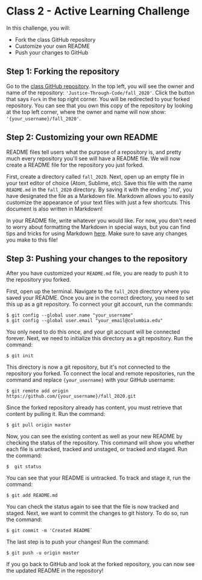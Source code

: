 # Class 2 - Active Learning Challenge

In this challenge, you will: 

* Fork the class GitHub repository
* Customize your own README
* Push your changes to GitHub

## Step 1: Forking the repository

Go to the [class GitHub repository](https://github.com/Justice-Through-Code/fall_2020). In the top left, you will see the owner and name of the repository: `'Justice-Through-Code/fall_2020'`. Click the button that says `Fork` in the top right corner. You will be redirected to your forked repository. You can see that you own this copy of the repository by looking at the top left corner, where the owner and name will now show: `'{your_username}/fall_2020'`.  

## Step 2: Customizing your own README

README files tell users what the purpose of a repository is, and pretty much every repository you'll see will have a README file. We will now create a README file for the repository you just forked.  

First, create a directory called `fall_2020`. Next, open up an empty file in your text editor of choice (Atom, Sublime, etc). Save this file with the name `README.md` in the `fall_2020` directory. By saving it with the ending '.md', you have designated the file as a Markdown file. Markdown allows you to easily customize the appearance of your text files with just a few shortcuts. This document is also written in Markdown!

In your README file, write whatever you would like. For now, you don't need to worry about formatting the Markdown in special ways, but you can find tips and tricks for using Markdown [here](https://www.markdownguide.org/cheat-sheet/). Make sure to save any changes you make to this file!

## Step 3: Pushing your changes to the repository

After you have customized your `README.md` file, you are ready to push it to the repository you forked. 

First, open up the terminal. Navigate to the `fall_2020` directory where you saved your README. Once you are in the correct directory, you need to set this up as a git repository. 
To connect your git account, run the commands:
```
$ git config --global user.name "your_username"
$ git config --global user.email "your_email@columbia.edu"
```
You only need to do this once, and your git account will be connected forever. Next, we need to initialize this directory as a git repository. Run the command:
```
$ git init
```
This directory is now a git repository, but it's not connected to the repository you forked. To connect the local and remote repositories, run the command and replace `{your_username}` with your GitHub username:

```
$ git remote add origin https://github.com/{your_username}/fall_2020.git
```

Since the forked repository already has content, you must retrieve that content by pulling it. Run the command:
```
$ git pull origin master
```

Now, you can see the existing content as well as your new README by checking the status of the repository. This command will show you whether each file is untracked, tracked and unstaged, or tracked and staged. Run the command:
```
$  git status
```
You can see that your README is untracked. To track and stage it, run the command:
```
$ git add README.md
```
You can check the status again to see that the file is now tracked and staged. Next, we want to commit the changes to git history. To do so, run the command:
```
$ git commit -m 'Created README`
```

The last step is to push your changes! Run the command:
```
$ git push -u origin master
```
If you go back to GitHub and look at the forked repository, you can now see the updated README in the repository!
